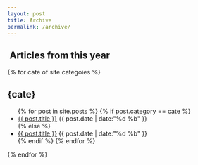 ```yaml
---
layout: post
title: Archive
permalink: /archive/
---
```


<section id="archive">
<h2><i class="fa fa-file-archive-o"></i>&nbsp;Articles from this year</h2>

{% for cate of site.categoies %}
    <h2>{cate}</h2>
    <ul class="this">
    {% for post in site.posts %}
          {% if post.category == cate %}
           <li class="arch-list" data-cate="cate"><a href="{{site.baseurl}}{{ post.url }}">{{ post.title }}</a>&nbsp;<time>{{ post.date | date:"%d %b" }}</time></li>
          {% else %}
           <li class="arch-list" ><a href="{{site.baseurl}}{{ post.url }}">{{ post.title }}</a>&nbsp;<time>{{ post.date | date:"%d %b" }}</time></li>
          {% endif %}<!--if-->
   {% endfor %}
  </ul>
{% endfor %}
</section>
<!--

<script type="text/javascript">
  (function(){
    console.log('호우 achieve')
    console.log($('li.arch-list'))

  })()
</script> -->

<!-- <section id="archive">
<h2><i class="fa fa-file-archive-o"></i>&nbsp;Articles from this year</h2>

{% for post in site.posts %}
  {% unless post.next %}
  <ul class="this">
  {% else %}
  {% capture year %}{{ post.date | date: '%Y' }}{% endcapture %}
  {% capture nyear %}{{ post.next.date | date: '%Y' }}{% endcapture %}
  {% if (year != nyear && cate ! = ncate) %}
  </ul>
  <h2>{{ post.date | date: '%Y' }}</h2>
  <ul class="past">
  {% endif %}
  {% endunless %}
 <li class="arch-list" data-cate="{{post.category}}"><a href="{{site.baseurl}}{{ post.url }}">{{ post.title }}</a>&nbsp;<time>{{ post.date | date:"%d %b" }}</time></li>
 {% endfor %}
  </ul>

</section> -->
